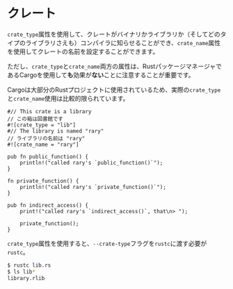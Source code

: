 # <!--Crates--> クレート

<!--The `crate_type` attribute can be used to tell the compiler whether a crate is a binary or a library (and even which type of library), and the `crate_name` attribute can be used to set the name of the crate.-->
`crate_type`属性を使用して、クレートがバイナリかライブラリか（そしてどのタイプのライブラリさえも）コンパイラに知らせることができ、`crate_name`属性を使用してクレートの名前を設定することができます。

<!--However, it is important to note that both the `crate_type` and `crate_name` attributes have **no** effect whatsoever when using Cargo, the Rust package manager.-->
ただし、`crate_type`と`crate_name`両方の属性は、RustパッケージマネージャであるCargoを使用して**も**効果が**ない**ことに注意することが重要です。
<!--Since Cargo is used for the majority of Rust projects, this means real-world uses of `crate_type` and `crate_name` are relatively limited.-->
Cargoは大部分のRustプロジェクトに使用されているため、実際の`crate_type`と`crate_name`使用は比較的限られています。

```rust,editable
#// This crate is a library
// この箱は図書館です
#![crate_type = "lib"]
#// The library is named "rary"
// ライブラリの名前は "rary"
#![crate_name = "rary"]

pub fn public_function() {
    println!("called rary's `public_function()`");
}

fn private_function() {
    println!("called rary's `private_function()`");
}

pub fn indirect_access() {
    print!("called rary's `indirect_access()`, that\n> ");

    private_function();
}
```

<!--When the `crate_type` attribute is used, we no longer need to pass the `--crate-type` flag to `rustc`.-->
`crate_type`属性を使用すると、`--crate-type`フラグを`rustc`に渡す必要が`rustc`。

```bash
$ rustc lib.rs
$ ls lib*
library.rlib
```
